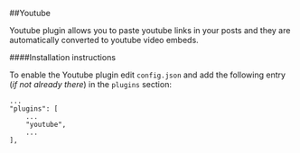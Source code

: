 
##Youtube

Youtube plugin allows you to paste youtube links in your posts and they are automatically converted to youtube video embeds.

####Installation instructions

To enable the Youtube plugin edit ```config.json``` and add the following entry (_if not already there_) in the ```plugins``` section:

```
...
"plugins": [
    ...
    "youtube",
    ...
],
```
